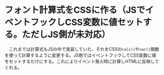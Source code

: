 # フォント計算式をCSSに作る（JSでイベントフックしCSS変数に値セットする。ただしJS側が未対応）

　これまでは計算式もJSの中で実装していた。それをCSSの`calc()`や`var()`関数を使って計算するように変更する。JS側ではイベントフックしてCSS変数に値をセットするだけにする。これによりイベント発火時に計算しHTMLに反映してくれる。

